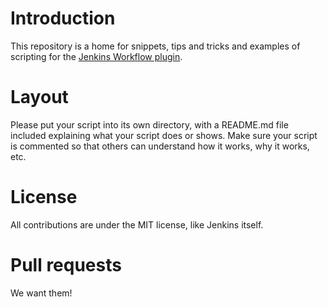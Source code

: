 # Introduction

This repository is a home for snippets, tips and tricks and examples
of scripting for the [Jenkins Workflow plugin](https://github.com/jenkinsci/workflow-plugin/blob/master/README.md).

# Layout

Please put your script into its own directory, with a README.md file
included explaining what your script does or shows. Make sure your
script is commented so that others can understand how it works, why it
works, etc.

# License

All contributions are under the MIT license, like Jenkins itself.

# Pull requests

We want them!
